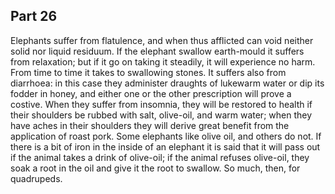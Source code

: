 ## Part 26

Elephants suffer from flatulence, and when thus afflicted can void neither solid nor liquid residuum.
If the elephant swallow earth-mould it suffers from relaxation; but if it go on taking it steadily, it will experience no harm.
From time to time it takes to swallowing stones.
It suffers also from diarrhoea: in this case they administer draughts of lukewarm water or dip its fodder in honey, and either one or the other prescription will prove a costive.
When they suffer from insomnia, they will be restored to health if their shoulders be rubbed with salt, olive-oil, and warm water; when they have aches in their shoulders they will derive great benefit from the application of roast pork.
Some elephants like olive oil, and others do not.
If there is a bit of iron in the inside of an elephant it is said that it will pass out if the animal takes a drink of olive-oil; if the animal refuses olive-oil, they soak a root in the oil and give it the root to swallow.
So much, then, for quadrupeds.


